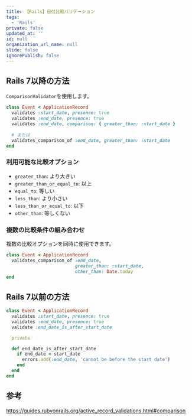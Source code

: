 ```yaml
---
title: 【Rails】日付比較バリデーション
tags:
  - 'Rails'
private: false
updated_at: ''
id: null
organization_url_name: null
slide: false
ignorePublish: false
---
```

## Rails 7以降の方法

`ComparisonValidator`を使用します。

```ruby
class Event < ApplicationRecord
  validates :start_date, presence: true
  validates :end_date, presence: true
  validates :end_date, comparison: { greater_than: :start_date }
  
  # または
  validates_comparison_of :end_date, greater_than: :start_date
end
```

### 利用可能な比較オプション

- `greater_than`: より大きい
- `greater_than_or_equal_to`: 以上
- `equal_to`: 等しい
- `less_than`: より小さい
- `less_than_or_equal_to`: 以下
- `other_than`: 等しくない

### 複数の比較条件の組み合わせ

複数の比較オプションを同時に使用できます。

```ruby
class Event < ApplicationRecord
  validates_comparison_of :end_date, 
                          greater_than: :start_date, 
                          other_than: Date.today
end
```

## Rails 7以前の方法

```ruby
class Event < ApplicationRecord
  validates :start_date, presence: true
  validates :end_date, presence: true
  validate :end_date_is_after_start_date

  private

  def end_date_is_after_start_date
    if end_date < start_date
      errors.add(:end_date, 'cannot be before the start date')
    end
  end
end
```

## 参考

https://guides.rubyonrails.org/active_record_validations.html#comparison
